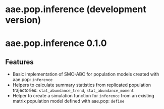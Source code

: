 # aae.pop.inference (development version)

# aae.pop.inference 0.1.0

## Features

- Basic implementation of SMC-ABC for population models created with aae.pop: `inference`
- Helpers to calculate summary statistics from replicated population trajectories: `stat_abundance_trend`, `stat_abundance_moment`
- Helper to create a simulation function for `inference` from an existing matrix population model defined with aae.pop: `define`

